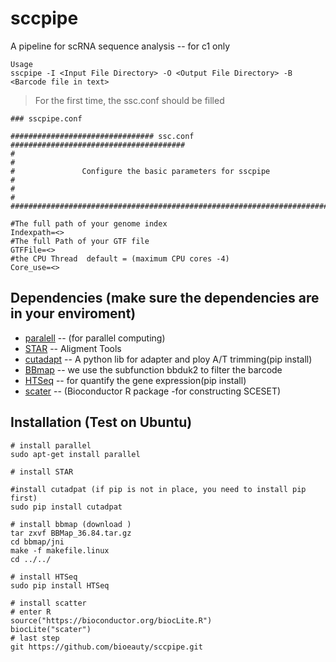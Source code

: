 # sccpipe
A pipeline for scRNA sequence analysis -- for c1 only 

```shell
Usage
sscpipe -I <Input File Directory> -O <Output File Directory> -B <Barcode file in text>
```
> For the first time, the ssc.conf should be filled 

```
### sscpipe.conf

################################ ssc.conf #######################################
#																				#
#	 			Configure the basic parameters for sscpipe						#
#																				#
#################################################################################

#The full path of your genome index
Indexpath=<>
#The full Path of your GTF file 
GTFFile=<>
#the CPU Thread  default = (maximum CPU cores -4)
Core_use=<>
```

## Dependencies (make sure the dependencies are in your enviroment)
* [paralell](https://www.gnu.org/software/parallel/) -- (for parallel computing)
* [STAR](https://github.com/alexdobin/STAR)    -- Aligment Tools 
* [cutadapt](http://cutadapt.readthedocs.io/en/stable/guide.html) -- A python lib for adapter and ploy A/T trimming(pip install)
* [BBmap](https://sourceforge.net/projects/bbmap/)    -- we use the subfunction bbduk2 to filter the barcode
* [HTSeq](http://www-huber.embl.de/users/anders/HTSeq/doc/overview.html)    -- for quantify the gene expression(pip install)
* [scater](http://bioconductor.org/packages/release/bioc/html/scater.html)   -- (Bioconductor R package -for constructing SCESET)

## Installation (Test on Ubuntu)
```shell
# install parallel
sudo apt-get install parallel  

# install STAR 

#install cutadpat (if pip is not in place, you need to install pip first)
sudo pip install cutadpat

# install bbmap (download )
tar zxvf BBMap_36.84.tar.gz
cd bbmap/jni
make -f makefile.linux
cd ../../

# install HTSeq
sudo pip install HTSeq

# install scatter
# enter R
source("https://bioconductor.org/biocLite.R")
biocLite("scater")
# last step 
git https://github.com/bioeauty/sccpipe.git
```
